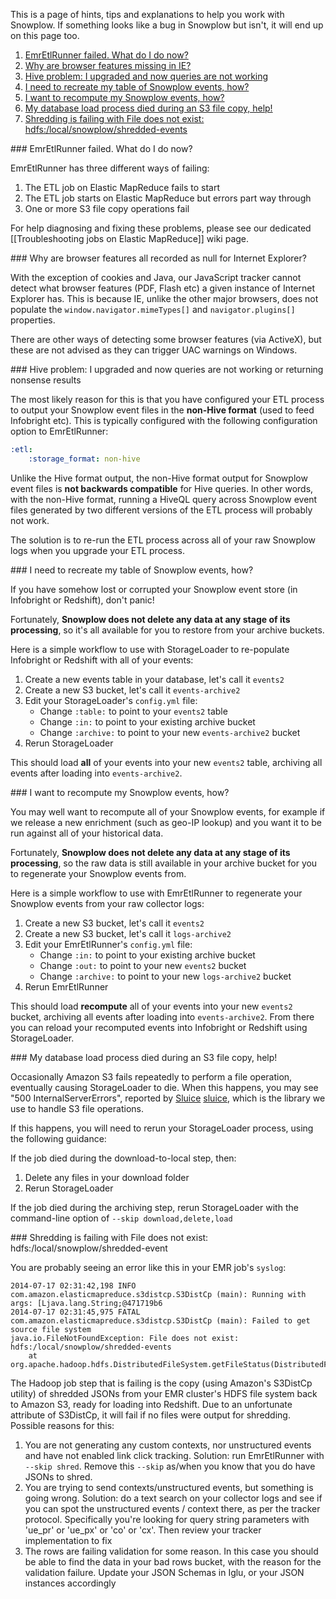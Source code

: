 This is a page of hints, tips and explanations to help you work with Snowplow. If something looks like a bug in Snowplow but isn't, it will end up on this page too.

1. [EmrEtlRunner failed. What do I do now?](#etl-failure)
2. [Why are browser features missing in IE?](#ie-features)
3. [Hive problem: I upgraded and now queries are not working](#non-hive-format-upgrade)
4. [I need to recreate my table of Snowplow events, how?](#rebuild-database)
5. [I want to recompute my Snowplow events, how?](#recompute-events)
6. [My database load process died during an S3 file copy, help!](#s3-filecopy)
7. [Shredding is failing with File does not exist: hdfs:/local/snowplow/shredded-events](#shred-fail)

<a name="etl-failure"/>
### EmrEtlRunner failed. What do I do now?

EmrEtlRunner has three different ways of failing:

1. The ETL job on Elastic MapReduce fails to start
2. The ETL job starts on Elastic MapReduce but errors part way through
3. One or more S3 file copy operations fail

For help diagnosing and fixing these problems, please see our dedicated [[Troubleshooting jobs on Elastic MapReduce]] wiki page.

<a name="ie-features"/>
### Why are browser features all recorded as null for Internet Explorer?

With the exception of cookies and Java, our JavaScript tracker cannot detect what browser features (PDF, Flash etc) a given instance of Internet Explorer has. This is because IE, unlike the other major browsers, does not populate the `window.navigator.mimeTypes[]` and `navigator.plugins[]` properties.

There are other ways of detecting some browser features (via ActiveX), but these are not advised as they can trigger UAC warnings on Windows.

<a name="non-hive-format-upgrade"/>
### Hive problem: I upgraded and now queries are not working or returning nonsense results

The most likely reason for this is that you have configured your ETL process to output your Snowplow event files in the **non-Hive format** (used to feed Infobright etc). This is typically configured with the following configuration option to EmrEtlRunner:

```yaml
:etl:
    :storage_format: non-hive
```

Unlike the Hive format output, the non-Hive format output for Snowplow event files is **not backwards compatible** for Hive queries. In other words, with the non-Hive format, running a HiveQL query across Snowplow event files generated by two different versions of the ETL process will probably not work.

The solution is to re-run the ETL process across all of your raw Snowplow logs when you upgrade your ETL process.

<a name="rebuild-database"/>
###  I need to recreate my table of Snowplow events, how?

If you have somehow lost or corrupted your Snowplow event store (in Infobright or Redshift), don't panic! 

Fortunately, **Snowplow does not delete any data at any stage of its processing**, so it's all available for you to restore from your archive buckets. 

Here is a simple workflow to use with StorageLoader to re-populate Infobright or Redshift with all of your events:

1. Create a new events table in your database, let's call it `events2`
2. Create a new S3 bucket, let's call it `events-archive2`
3. Edit your StorageLoader's `config.yml` file:
   * Change `:table:` to point to your `events2` table
   * Change `:in:` to point to your existing archive bucket
   * Change `:archive:` to point to your new `events-archive2` bucket
4. Rerun StorageLoader

This should load **all** of your events into your new `events2` table, archiving all events after loading into `events-archive2`.

<a name="recompute-events"/>
###  I want to recompute my Snowplow events, how?

You may well want to recompute all of your Snowplow events, for example if we release a new enrichment (such as geo-IP lookup) and you want it to be run against all of your historical data.

Fortunately, **Snowplow does not delete any data at any stage of its processing**, so the raw data is still available in your archive bucket for you to regenerate your Snowplow events from. 

Here is a simple workflow to use with EmrEtlRunner to regenerate your Snowplow events from your raw collector logs:

1. Create a new S3 bucket, let's call it `events2`
2. Create a new S3 bucket, let's call it `logs-archive2`
3. Edit your EmrEtlRunner's `config.yml` file:
   * Change `:in:` to point to your existing archive bucket
   * Change `:out:` to point to your new `events2` bucket
   * Change `:archive:` to point to your new `logs-archive2` bucket
4. Rerun EmrEtlRunner

This should load **recompute** all of your events into your new `events2` bucket, archiving all events after loading into `events-archive2`. From there you can reload your recomputed events into Infobright or Redshift using StorageLoader.

<a name="s3-filecopy"/>
###  My database load process died during an S3 file copy, help!

Occasionally Amazon S3 fails repeatedly to perform a file operation, eventually causing StorageLoader to die. When this happens, you may see "500 InternalServerErrors", reported by [Sluice] [sluice], which is the library we use to handle S3 file operations.

If this happens, you will need to rerun your StorageLoader process, using the following guidance:

If the job died during the download-to-local step, then:
  1. Delete any files in your download folder
  2. Rerun StorageLoader

If the job died during the archiving step, rerun StorageLoader with the command-line option of `--skip download,delete,load`

<a name="shred-fail"/>
### Shredding is failing with File does not exist: hdfs:/local/snowplow/shredded-event

You are probably seeing an error like this in your EMR job's `syslog`:

```
2014-07-17 02:31:42,198 INFO com.amazon.elasticmapreduce.s3distcp.S3DistCp (main): Running with args: [Ljava.lang.String;@471719b6
2014-07-17 02:31:45,975 FATAL com.amazon.elasticmapreduce.s3distcp.S3DistCp (main): Failed to get source file system
java.io.FileNotFoundException: File does not exist: hdfs:/local/snowplow/shredded-events
	at org.apache.hadoop.hdfs.DistributedFileSystem.getFileStatus(DistributedFileSystem.java:517)
```

The Hadoop job step that is failing is the copy (using Amazon's S3DistCp utility) of shredded JSONs from your EMR cluster's HDFS file system back to Amazon S3, ready for loading into Redshift. Due to an unfortunate attribute of S3DistCp, it will fail if no files were output for shredding. Possible reasons for this:

1. You are not generating any custom contexts, nor unstructured events and have not enabled link click tracking. Solution: run EmrEtlRunner with `--skip shred`. Remove this `--skip` as/when you know that you do have JSONs to shred.
2. You are trying to send contexts/unstructured events, but something is going wrong. Solution: do a text search on your collector logs and see if you can spot the unstructured events / context there, as per the tracker protocol. Specifically you're looking for query string parameters with 'ue_pr' or 'ue_px' or 'co' or 'cx'. Then review your tracker implementation to fix
3. The rows are failing validation for some reason. In this case you should be able to find the data in your bad rows bucket, with the reason for the validation failure. Update your JSON Schemas in Iglu, or your JSON instances accordingly

[sluice]: https://github.com/snowplow/sluice

[rvm]: https://rvm.io/
[rvmrc]: https://rvm.io/workflow/rvmrc/
[bundler]: https://gembundler.com

[sluice]: https://github.com/snowplow/sluice